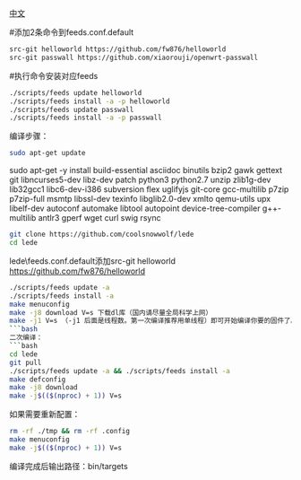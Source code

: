 [中文](https://p3terx.com/archives/build-openwrt-with-github-actions.html)

#添加2条命令到feeds.conf.default
```bash
src-git helloworld https://github.com/fw876/helloworld
src-git passwall https://github.com/xiaorouji/openwrt-passwall
```
#执行命令安装对应feeds
```bash
./scripts/feeds update helloworld 
./scripts/feeds install -a -p helloworld
./scripts/feeds update passwall
./scripts/feeds install -a -p passwall
```
编译步骤：
```bash
sudo apt-get update
```
sudo apt-get -y install build-essential asciidoc binutils bzip2 gawk gettext git libncurses5-dev libz-dev patch python3 python2.7 unzip zlib1g-dev lib32gcc1 libc6-dev-i386 subversion flex uglifyjs git-core gcc-multilib p7zip p7zip-full msmtp libssl-dev texinfo libglib2.0-dev xmlto qemu-utils upx libelf-dev autoconf automake libtool autopoint device-tree-compiler g++-multilib antlr3 gperf wget curl swig rsync
```bash
git clone https://github.com/coolsnowwolf/lede
cd lede
```
lede\feeds.conf.default添加src-git helloworld https://github.com/fw876/helloworld
```bash
./scripts/feeds update -a
./scripts/feeds install -a
make menuconfig
make -j8 download V=s 下载dl库（国内请尽量全局科学上网）
make -j1 V=s （-j1 后面是线程数。第一次编译推荐用单线程）即可开始编译你要的固件了。
```bash
二次编译：
```bash
cd lede
git pull
./scripts/feeds update -a && ./scripts/feeds install -a
make defconfig
make -j8 download
make -j$(($(nproc) + 1)) V=s
```
如果需要重新配置：
```bash
rm -rf ./tmp && rm -rf .config
make menuconfig
make -j$(($(nproc) + 1)) V=s
```
编译完成后输出路径：bin/targets
